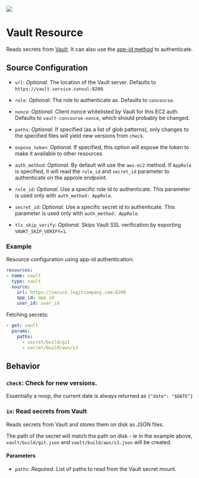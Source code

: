[![](https://images.microbadger.com/badges/image/docurated/concourse-vault-resource.svg)](https://microbadger.com/images/docurated/concourse-vault-resource "Get your own image badge on microbadger.com")

# Vault Resource

Reads secrets from [Vault](https://www.vaultproject.io/).
It can also use the [app-id method](https://www.vaultproject.io/docs/auth/app-id.html) to authenticate.

## Source Configuration

* `url`: *Optional.* The location of the Vault server. Defaults to `https://vault.service.consul:8200`.

* `role`: *Optional.* The role to authenticate as. Defaults to `concourse`.

* `nonce`: *Optional.* Client nonce whitelisted by Vault for this EC2 auth. Defaults to `vault-concourse-nonce`, which should probably be changed.

* `paths`: *Optional.* If specified (as a list of glob patterns), only changes
  to the specified files will yield new versions from `check`.

* `expose_token`: *Optional.* If specified, this option will expose the token to make it available to other resources

* `auth_method`: *Optional.* By default will use the `aws-ec2` method. If `AppRole` is specified, it will read the `role_id` and `secret_id` parameter to authenticate on the approle endpoint.

* `role_id`: *Optional.* Use a specific role id to authenticate. This parameter is used only with `auth_method: AppRole`.

* `secret_id`: *Optional.* Use a specific secret id to authenticate. This parameter is used only with `auth_method: AppRole`.

* `tls_skip_verify`: *Optional.* Skips Vault SSL verification by exporting
  `VAUKT_SKIP_VERIFY=1`.

### Example


Resource configuration using app-id authentication:

``` yaml
resources:
- name: vault
  type: vault
  source:
    url: https://secure.legitcompany.com:8200
    app_id: app_id
    user_id: user_id
```

Fetching secrets:

``` yaml
- get: vault
  params:
    paths:
      - secret/build/git
      - secret/build/aws/s3
```

## Behavior

### `check`: Check for new versions.

Essentially a noop, the current date is always returned as `{"date": "$DATE"}`

### `in`: Read secrets from Vault

Reads secrets from Vault and stores them on disk as JSON files.

The path of the secret will match the path on disk - ie in the example above, `vault/build/git.json` and `vault/build/aws/s3.json` will be created.

#### Parameters

* `paths`: *Required.* List of paths to read from the Vault secret mount.
